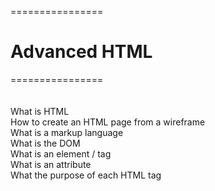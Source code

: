 ================
# Advanced HTML
================
<br>
<br>
<br>
What is HTML <br>
How to create an HTML page from a wireframe <br>
What is a markup language <br>
What is the DOM <br>
What is an element / tag <br>
What is an attribute <br>
What the purpose of each HTML tag
